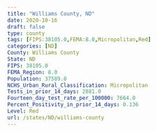 ```yaml
---
title: "Williams County, ND"
date: 2020-10-16
draft: false
type: county
tags: [FIPS:38105.0,FEMA:8.0,Micropolitan,Red]
categories: [ND]
County: Williams County
State: ND
FIPS: 38105.0
FEMA_Region: 8.0
Population: 37589.0
NCHS_Urban_Rural_Classification: Micropolitan
Tests_in_prior_14_days: 2881.0
Fourteen_day_test_rate_per_100000: 7664.0
Percent_Positivity_in_prior_14_days: 0.136
Level: Red
url: /states/ND/williams-county
---
```



